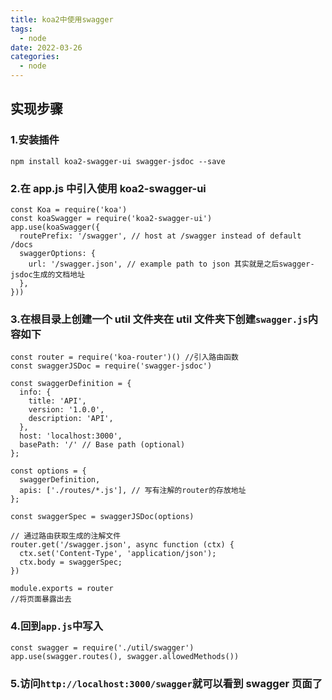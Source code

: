 ```yaml
---
title: koa2中使用swagger
tags:
  - node
date: 2022-03-26
categories:
  - node
---
```


## 实现步骤

### 1.安装插件

```
npm install koa2-swagger-ui swagger-jsdoc --save
```

### 2.在 app.js 中引入使用 koa2-swagger-ui

```
const Koa = require('koa')
const koaSwagger = require('koa2-swagger-ui')
app.use(koaSwagger({
  routePrefix: '/swagger', // host at /swagger instead of default /docs
  swaggerOptions: {
    url: '/swagger.json', // example path to json 其实就是之后swagger-jsdoc生成的文档地址
  },
}))
```

### 3.在根目录上创建一个 util 文件夹在 util 文件夹下创建`swagger.js`内容如下

```
const router = require('koa-router')() //引入路由函数
const swaggerJSDoc = require('swagger-jsdoc')

const swaggerDefinition = {
  info: {
    title: 'API',
    version: '1.0.0',
    description: 'API',
  },
  host: 'localhost:3000',
  basePath: '/' // Base path (optional)
};

const options = {
  swaggerDefinition,
  apis: ['./routes/*.js'], // 写有注解的router的存放地址
};

const swaggerSpec = swaggerJSDoc(options)

// 通过路由获取生成的注解文件
router.get('/swagger.json', async function (ctx) {
  ctx.set('Content-Type', 'application/json');
  ctx.body = swaggerSpec;
})

module.exports = router
//将页面暴露出去

```

### 4.回到`app.js`中写入

```
const swagger = require('./util/swagger')
app.use(swagger.routes(), swagger.allowedMethods())
```

### 5.访问`http://localhost:3000/swagger`就可以看到 swagger 页面了
